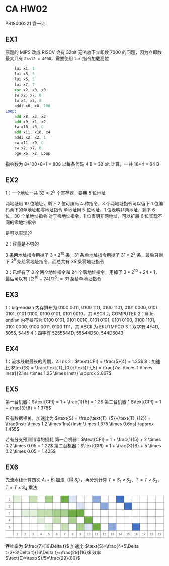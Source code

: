 # CA HW02

PB18000221 袁一玮

## EX1

原题的 MIPS 改成 RISCV 会有 32bit 无法放下立即数 7000 的问题，因为立即数最大只有 `2<<12 = 4000`，需要使用 `lui` 指令加载高位

```asm
    lui x1, 1
    lui x3, 3
    lui x5, 5
    lui x7, 7
    xor x2, x0, x0
    sw x2, x7, 0
    lw x4, x5, 0
    addi x6, x0, 100
Loop:
    add x8, x3, x2
    add x9, x1, x2
    lw x10, x8, 0
    add x11, x10, x4
    addi x2, x2, 1
    sw x11, x9, 0
    sw x2, x7, 0
    bge x6, x2, Loop
```

指令数为 8\*100+8\*1 = 808
以每条代码 4 B = 32 bit 计算，一共 16\*4 = 64 B

## EX2

1：一个地址一共 $32 = 2^5$ 个寄存器，要用 5 位地址

两地址用 10 位地址，剩下 2 位可编码 4 种指令，3 个两地址指令可以留下 1 位编码余下的单地址和零地址指令
单地址用 5 位地址，1 位表明非两地址，剩下 6 位，30 个单地址指令
对于零地址指令，1 位表明非两地址，可以扩展 6 位实现不同的零地址指令

是可以实现的

2：容量是不够的

3 条两地址指令用掉了 $3*2^{10}$ 条，31 条单地址指令用掉了 $31*2^5$ 条，最后只剩下 $2^5$ 条给零地址指令，而总共有 35 条零地址指令

3：已经有了 3 个两个地址指令和 24 个零地址指令，用掉了 $3*2^{10} + 24*1$，最后可以有 $\lfloor (2^{10} - 24)/2^{5} \rfloor = 31$ 条给单地址指令

## EX3

1：big-endian 内存排布为 0100 0011, 0100 1111, 0100 1101, 0101 0000, 0101 0101, 0101 0100, 0100 0101, 0101 0010，其 ASCII 为 COMPUTER
2：little-endian 内存排布为 0100 0101, 0101 0010, 0101 0101, 0101 0100, 0100 1101, 0101 0000, 0100 0011, 0100 1111，其 ASCII 为 ERUTMPCO
3：双字有 4F4D, 5055, 5445
4：四字有 5255544D, 55544D50, 544D5043

## EX4

1：流水线取最长的周期，2.1 ns
2：$\text{CPI} = \frac{5}{4} = 1.25$
3：加速比 $\text{S} = \frac{\text{T}_{0}}{\text{T}_5} = \frac{7ns \times 1 \times Instr}{2.1ns \times 1.25 \times Instr} \approx 2.667$

## EX5

第一台机器：$\text{CPI} = 1 + \frac{1}{5} = 1.2$
第二台机器：$\text{CPI} = 1 + \frac{3}{8} = 1.375$

只有数据相关，加速比为 $\text{S} = \frac{\text{T}_{5}}{\text{T}_{12}} = \frac{Instr \times 1.2 \times 1ns}{Instr \times 1.375 \times 0.6ns} \approx 1.455$

若有分支预测错误的损耗
第一台机器：$\text{CPI} = 1 + \frac{1}{5} + 2 \times 0.2 \times 0.05 = 1.22$
第二台机器：$\text{CPI} = 1 + \frac{3}{8} + 5 \times 0.2 \times 0.05 = 1.425$

## EX6

先流水线计算四次 $A_i+B_i$ 加法（得 $S_i$），再分别计算 $T = S_1 \times S_2$、$T = T \times S_3$、$T = T \times S_4$ 乘法

![6](./6.png)

吞吐率为 $\frac{7}{16\Delta t}$
加速比 $\text{S}=\frac{4*5\Delta t+3*3\Delta t}{16\Delta t}=\frac{29}{16}$
效率 $\text{E}=\text{S}/5=\frac{29}{80}$
